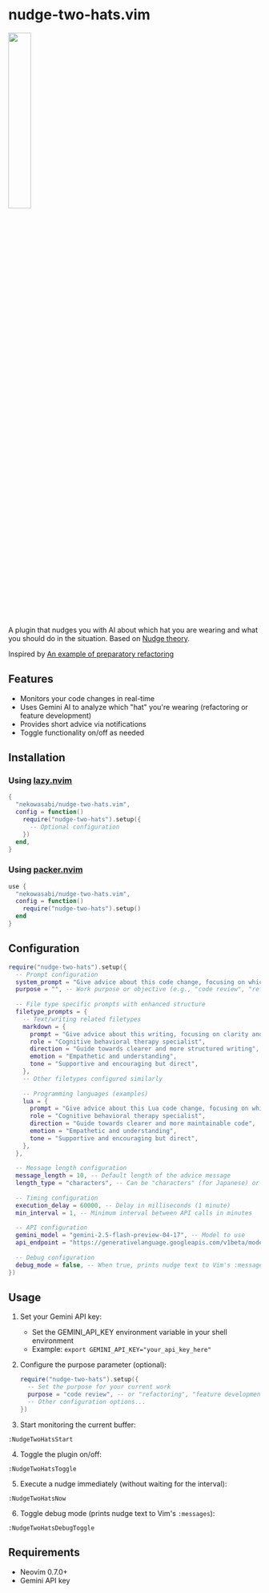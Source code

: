 # nudge-two-hats.vim
<img src="https://github.com/user-attachments/assets/8f22c6fb-18cf-4c71-ae80-489829ebd9c6" width="30%">

A plugin that nudges you with AI about which hat you are wearing and what you should do in the situation. Based on [Nudge theory](https://en.wikipedia.org/wiki/Nudge_theory).

Inspired by [An example of preparatory refactoring](https://martinfowler.com/articles/preparatory-refactoring-example.html)

## Features

- Monitors your code changes in real-time
- Uses Gemini AI to analyze which "hat" you're wearing (refactoring or feature development)
- Provides short advice via notifications
- Toggle functionality on/off as needed

## Installation

### Using [lazy.nvim](https://github.com/folke/lazy.nvim)

```lua
{
  "nekowasabi/nudge-two-hats.vim",
  config = function()
    require("nudge-two-hats").setup({
      -- Optional configuration
    })
  end,
}
```

### Using [packer.nvim](https://github.com/wbthomason/packer.nvim)

```lua
use {
  "nekowasabi/nudge-two-hats.vim",
  config = function()
    require("nudge-two-hats").setup()
  end
}
```

## Configuration

```lua
require("nudge-two-hats").setup({
  -- Prompt configuration
  system_prompt = "Give advice about this code change, focusing on which hat (refactoring or feature) the programmer is wearing.",
  purpose = "", -- Work purpose or objective (e.g., "code review", "refactoring", "feature development")
  
  -- File type specific prompts with enhanced structure
  filetype_prompts = {
    -- Text/writing related filetypes
    markdown = {
      prompt = "Give advice about this writing, focusing on clarity and structure.",
      role = "Cognitive behavioral therapy specialist",
      direction = "Guide towards clearer and more structured writing",
      emotion = "Empathetic and understanding",
      tone = "Supportive and encouraging but direct",
    },
    -- Other filetypes configured similarly
    
    -- Programming languages (examples)
    lua = {
      prompt = "Give advice about this Lua code change, focusing on which hat (refactoring or feature) the programmer is wearing.",
      role = "Cognitive behavioral therapy specialist",
      direction = "Guide towards clearer and more maintainable code",
      emotion = "Empathetic and understanding",
      tone = "Supportive and encouraging but direct",
    },
  },
  
  -- Message length configuration
  message_length = 10, -- Default length of the advice message
  length_type = "characters", -- Can be "characters" (for Japanese) or "words" (for English)
  
  -- Timing configuration
  execution_delay = 60000, -- Delay in milliseconds (1 minute)
  min_interval = 1, -- Minimum interval between API calls in minutes
  
  -- API configuration
  gemini_model = "gemini-2.5-flash-preview-04-17", -- Model to use
  api_endpoint = "https://generativelanguage.googleapis.com/v1beta/models/gemini-2.5-flash-preview-04-17:generateContent",
  
  -- Debug configuration
  debug_mode = false, -- When true, prints nudge text to Vim's :messages output
})
```

## Usage

1. Set your Gemini API key:
   - Set the GEMINI_API_KEY environment variable in your shell environment
   - Example: `export GEMINI_API_KEY="your_api_key_here"`

2. Configure the purpose parameter (optional):
   ```lua
   require("nudge-two-hats").setup({
     -- Set the purpose for your current work
     purpose = "code review", -- or "refactoring", "feature development", etc.
     -- Other configuration options...
   })
   ```

3. Start monitoring the current buffer:
```
:NudgeTwoHatsStart
```

4. Toggle the plugin on/off:
```
:NudgeTwoHatsToggle
```

5. Execute a nudge immediately (without waiting for the interval):
```
:NudgeTwoHatsNow
```

6. Toggle debug mode (prints nudge text to Vim's `:messages`):
```
:NudgeTwoHatsDebugToggle
```

## Requirements

- Neovim 0.7.0+
- Gemini API key
